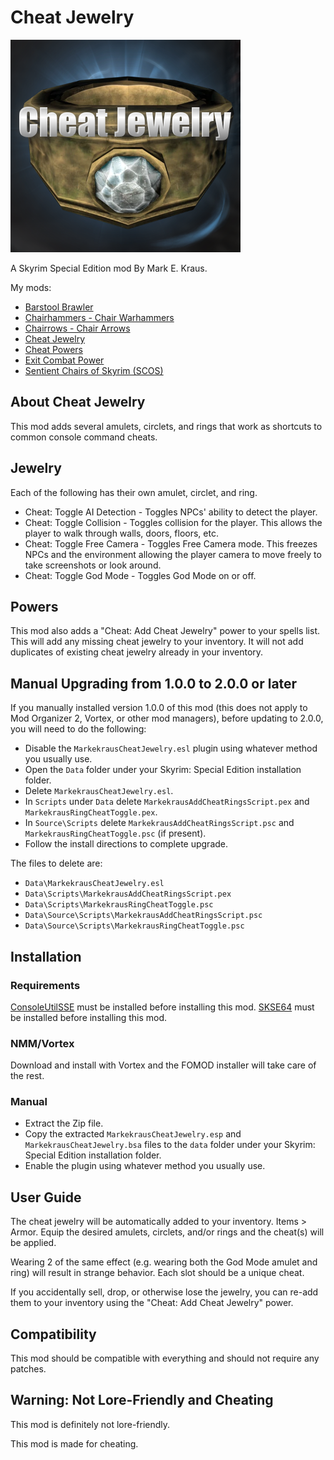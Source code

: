 # Cheat Jewelry

![Cheat Jewelry](logo.png)

A Skyrim Special Edition mod By Mark E. Kraus.

My mods:

* [Barstool Brawler](https://www.nexusmods.com/skyrimspecialedition/mods/61354)
* [Chairhammers - Chair Warhammers](https://www.nexusmods.com/skyrimspecialedition/mods/61304)
* [Chairrows - Chair Arrows](https://www.nexusmods.com/skyrimspecialedition/mods/61168)
* [Cheat Jewelry](https://www.nexusmods.com/skyrimspecialedition/mods/58973)
* [Cheat Powers](https://www.nexusmods.com/skyrimspecialedition/mods/58892)
* [Exit Combat Power](https://www.nexusmods.com/skyrimspecialedition/mods/58651)
* [Sentient Chairs of Skyrim (SCOS)](https://www.nexusmods.com/skyrimspecialedition/mods/59604)

## About Cheat Jewelry

This mod adds several amulets, circlets, and rings that work as shortcuts to common console command cheats.

## Jewelry

Each of the following has their own amulet, circlet, and ring.

* Cheat: Toggle AI Detection - Toggles NPCs' ability to detect the player.
* Cheat: Toggle Collision - Toggles collision for the player. This allows the player to walk through walls, doors, floors, etc.
* Cheat: Toggle Free Camera - Toggles Free Camera mode. This freezes NPCs and the environment allowing the player camera to move freely to take screenshots or look around.
* Cheat: Toggle God Mode - Toggles God Mode on or off.

## Powers

This mod also adds a "Cheat: Add Cheat Jewelry" power to your spells list. This will add any missing cheat jewelry to your inventory. It will not add duplicates of existing cheat jewelry already in your inventory.

## Manual Upgrading from 1.0.0 to 2.0.0 or later

If you manually installed version 1.0.0 of this mod (this does not apply to Mod Organizer 2, Vortex, or other mod managers), before updating to 2.0.0, you will need to do the following:

* Disable the `MarkekrausCheatJewelry.esl` plugin using whatever method you usually use.
* Open the `Data` folder under your Skyrim: Special Edition installation folder.
* Delete `MarkekrausCheatJewelry.esl`.
* In `Scripts` under `Data` delete `MarkekrausAddCheatRingsScript.pex` and `MarkekrausRingCheatToggle.pex`.
* In `Source\Scripts` delete `MarkekrausAddCheatRingsScript.psc` and `MarkekrausRingCheatToggle.psc` (if present).
* Follow the install directions to complete upgrade.

The files to delete are:

* `Data\MarkekrausCheatJewelry.esl`
* `Data\Scripts\MarkekrausAddCheatRingsScript.pex`
* `Data\Scripts\MarkekrausRingCheatToggle.psc`
* `Data\Source\Scripts\MarkekrausAddCheatRingsScript.psc`
* `Data\Source\Scripts\MarkekrausRingCheatToggle.psc`

## Installation

### Requirements

[ConsoleUtilSSE](https://www.nexusmods.com/skyrimspecialedition/mods/24858) must be installed before installing this mod.
[SKSE64](https://skse.silverlock.org/) must be installed before installing this mod.

### NMM/Vortex

Download and install with Vortex and the FOMOD installer will take care of the rest.

### Manual

* Extract the Zip file.
* Copy the extracted `MarkekrausCheatJewelry.esp` and `MarkekrausCheatJewelry.bsa` files to the `data` folder under your Skyrim: Special Edition installation folder.
* Enable the plugin using whatever method you usually use.

## User Guide

The cheat jewelry will be automatically added to your inventory. Items > Armor. Equip the desired amulets, circlets, and/or rings and the cheat(s) will be applied.

Wearing 2 of the same effect (e.g. wearing both the God Mode amulet and ring) will result in strange behavior. Each slot should be a unique cheat.

If you accidentally sell, drop, or otherwise lose the jewelry, you can re-add them to your inventory using the "Cheat: Add Cheat Jewelry" power.

## Compatibility

This mod should be compatible with everything and should not require any patches.

## Warning: Not Lore-Friendly and Cheating

This mod is definitely not lore-friendly.

This mod is made for cheating.
